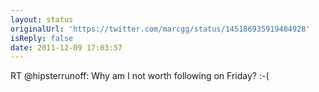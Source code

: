 ```yaml
---
layout: status
originalUrl: 'https://twitter.com/marcgg/status/145186935919484928'
isReply: false
date: 2011-12-09 17:03:57
---
```


RT @hipsterrunoff: Why am I not worth following on Friday? :-(
